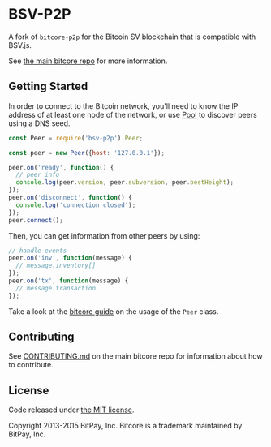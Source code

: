 BSV-P2P
=======

A fork of `bitcore-p2p` for the Bitcoin SV blockchain that is compatible with BSV.js.

See [the main bitcore repo](https://github.com/bitpay/bitcore) for more information.

## Getting Started


In order to connect to the Bitcoin network, you'll need to know the IP address of at least one node of the network, or use [Pool](/docs/pool.md) to discover peers using a DNS seed.

```javascript
const Peer = require('bsv-p2p').Peer;

const peer = new Peer({host: '127.0.0.1'});

peer.on('ready', function() {
  // peer info
  console.log(peer.version, peer.subversion, peer.bestHeight);
});
peer.on('disconnect', function() {
  console.log('connection closed');
});
peer.connect();
```

Then, you can get information from other peers by using:

```javascript
// handle events
peer.on('inv', function(message) {
  // message.inventory[]
});
peer.on('tx', function(message) {
  // message.transaction
});
```

Take a look at the [bitcore guide](https://github.com/bitpay/bitcore/blob/master/packages/bitcore-p2p/docs/peer.md) on the usage of the `Peer` class.

## Contributing

See [CONTRIBUTING.md](https://github.com/bitpay/bitcore/blob/master/CONTRIBUTING.md) on the main bitcore repo for information about how to contribute.

## License

Code released under [the MIT license](https://github.com/bitpay/bitcore/blob/master/LICENSE).

Copyright 2013-2015 BitPay, Inc. Bitcore is a trademark maintained by BitPay, Inc.
